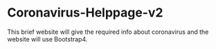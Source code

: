 # Coronavirus-Helppage-v2
This brief website will give the required info about coronavirus and the website will use Bootstrap4. 
